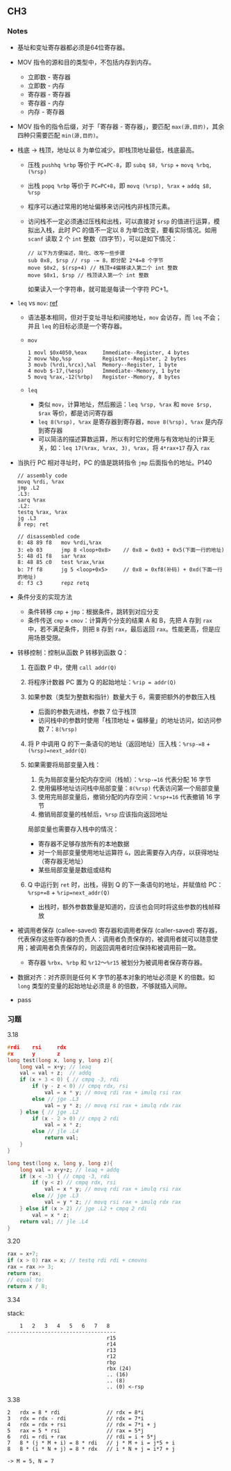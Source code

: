 ## CH3

### Notes

- 基址和变址寄存器都必须是64位寄存器。

- MOV 指令的源和目的类型中，不包括内存到内存。
  - 立即数 - 寄存器
  - 立即数 - 内存
  - 寄存器 - 寄存器
  - 寄存器 - 内存
  - 内存 - 寄存器

- MOV 指令的指令后缀，对于「寄存器 - 寄存器」，要匹配 `max(源,目的)`，其余四种只需要匹配 `min(源,目的)`。

- 栈底 -> 栈顶，地址以 8 为单位减少。即栈顶地址最低，栈底最高。
  - 压栈 `pushhq %rbp` 等价于 `PC=PC-8`，即 `subq $8, %rsp` + `movq %rbq, (%rsp)`
  
  - 出栈 `popq %rbp` 等价于 `PC=PC+8`，即 `movq (%rsp), %rax` +  `addq $8, %rsp`

  - 程序可以通过常用的地址偏移来访问栈内非栈顶元素。
  
  - 访问栈不一定必须通过压栈和出栈，可以直接对 `$rsp` 的值进行运算，模拟出入栈，此时 PC 的值不一定以 8 为单位改变，要看实际情况。如用 `scanf` 读取 2 个 `int` 整数（四字节），可以是如下情况：
  
    ```
    // 以下为方便描述，简化、改写一些步骤
    sub 0x8, $rsp // rsp -= 8，即分配 2*4=8 个字节
    move $0x2, $(rsp+4) // 栈顶+4偏移读入第二个 int 整数
    move $0x1, $rsp // 栈顶读入第一个 int 整数
    ```
  
    如果读入一个字符串，就可能是每读一个字符 PC+1。
  
- `leq` vs `mov`:  [ref](https://stackoverflow.com/questions/46597055/using-lea-on-values-that-arent-addresses-pointers)

  - 语法基本相同，但对于变址寻址和间接地址，`mov` 会访存，而 `leq` 不会；并且 `leq` 的目标必须是一个寄存器。

  - `mov`

    ```
    1 movl $0x4050,%eax 	Immediate--Register, 4 bytes
    2 movw %bp,%sp 			Register--Register, 2 bytes
    3 movb (%rdi,%rcx),%al 	Memory--Register, 1 byte
    4 movb $-17,(%esp) 		Immediate--Memory, 1 byte
    5 movq %rax,-12(%rbp) 	Register--Memory, 8 bytes
    ```

  - `leq` 

    - 类似 `mov`，计算地址，然后搬运：`leq %rsp, %rax` 和 `move $rsp, $rax` 等价，都是访问寄存器
    - `leq 8(%rsp), %rax` 是寄存器到寄存器，`move 8(%rsp), %rax` 是内存到寄存器
    - 可以简洁的描述算数运算，所以有时它的使用与有效地址的计算无关，如：`leq 17(%rax, %rax, 3), %rax`，将 `4*rax+17` 存入 `rax`

- 当执行 PC 相对寻址时，PC 的值是跳转指令 `jmp` 后面指令的地址。P140

  ```
  // assembly code
  movq %rdi, %rax
  jmp .L2
  .L3:
  sarq %rax
  .L2:
  testq %rax, %rax
  jg .L3
  8 rep; ret
  
  // disassembled code
  0: 48 89 f8 	mov %rdi,%rax
  3: eb 03 		jmp 8 <loop+0x8>	// 0x8 = 0x03 + 0x5(下面一行的地址)
  5: 48 d1 f8 	sar %rax
  8: 48 85 c0 	test %rax,%rax
  b: 7f f8 		jg 5 <loop+0x5>		// 0x8 = 0xf8(补码) + 0xd(下面一行的地址)
  d: f3 c3 		repz retq
  ```

- 条件分支的实现方法

  - 条件转移 `cmp` + `jmp`：根据条件，跳转到对应分支
  - 条件传送 `cmp` + `cmov`：计算两个分支的结果 A 和 B，先把 A 存到 `rax` 中，若不满足条件，则把 `B` 存到 `rax`，最后返回 `rax`。性能更高，但是应用场景受限。

- 转移控制：控制从函数 P 转移到函数 Q：

  1. 在函数 P 中，使用 `call addr(Q)`

  2. 将程序计数器 PC 置为 Q 的起始地址：`%rip = addr(Q)`

  3. 如果参数（类型为整数和指针）数量大于 6，需要把额外的参数压入栈

     - 后面的参数先进栈，参数 7 位于栈顶
     - 访问栈中的参数时使用「栈顶地址 + 偏移量」的地址访问，如访问参数 7：`8(%rsp)`

  4. 将 P 中调用 Q 的下一条语句的地址（返回地址）压入栈：`%rsp-=8` + `(%rsp)=next_addr(Q)`

  5. 如果需要将局部变量入栈：

     1. 先为局部变量分配内存空间（栈帧）：`%rsp-=16` 代表分配 16 字节
     2. 使用偏移地址访问栈中局部变量：`8(%rsp)` 代表访问第一个局部变量
     3. 使用完局部变量后，撤销分配的内存空间：`%rsp+=16` 代表撤销 16 字节
     4. 撤销局部变量的栈帧后，`%rsp` 应该指向返回地址

     局部变量也需要存入栈中的情况：

     - 寄存器不足够存放所有的本地数据
     - 对一个局部变量使用地址运算符 `&`，因此需要存入内存，以获得地址（寄存器无地址）
     - 某些局部变量是数组或结构

  6. Q 中运行到 `ret` 时，出栈，得到 Q 的下一条语句的地址，并赋值给 PC：`%rsp+=8` + `%rip=next_addr(Q)`

     - 出栈时，额外参数数量是知道的，应该也会同时将这些参数的栈帧释放

- 被调用者保存 (callee-saved) 寄存器和调用者保存 (caller-saved) 寄存器，代表保存这些寄存器的负责人：调用者负责保存的，被调用者就可以随意使用；被调用者负责保存的，则返回调用者时应保持和被调用前一致。

  - 寄存器 `%rbx`、`%rbp` 和 `%r12`～`%r15` 被划分为被调用者保存寄存器。

- 数据对齐：对齐原则是任何 K 字节的基本对象的地址必须是 K 的倍数。如 `long` 类型的变量的起始地址必须是 8 的倍数，不够就插入间隙。

- pass



### 习题

3.18

```c
#rdi	rsi		rdx
#x		y		z
long test(long x, long y, long z){
    long val = x+y; // leaq
    val = val + z;	// addq
    if (x + 3 < 0) { // cmpq -3, rdi
        if (y - z < 0) // cmpq rdx, rsi
            val = x * y; // movq rdi rax + imulq rsi rax
        else // jge .L3
            val = y * z; // movq rsi rax + imulq rdx rax   
    } else { // jge .L2
        if (x - 2 > 0) // cmpq 2 rdi
            val = x * z;
        else // jle .L4
            return val;
    }
}

long test(long x, long y, long z){
    long val = x+y+z; // leaq + addq
    if (x < -3) { // cmpq -3, rdi
        if (y < z) // cmpq rdx, rsi
            val = x * y; // movq rdi rax + imulq rsi rax
        else // jge .L3
            val = y * z; // movq rsi rax + imulq rdx rax   
    } else if (x > 2) // jge .L2 + cmpq 2 rdi
        val = x * z;
    return val; // jle .L4
}
```

3.20

```c
rax = x+7;
if (x > 0) rax = x; // testq rdi rdi + cmovns
rax = rax >> 3;
return rax;
// equal to:
return x / 8;
```

3.34

stack:

```
	1	2	3	4	5	6	7	8
-----------------------------------
								r15
								r14
								r13
								r12
								rbp
								rbx (24)
								.. (16)
								.. (8)
								.. (0) <-rsp

```

3.38

```
2	rdx = 8 * rdi				// rdx = 8*i
3	rdx = rdx - rdi				// rdx = 7*i
4	rdx = rdx + rsi				// rdx = 7*i + j
5	rax = 5 * rsi				// rax = 5*j
6	rdi = rdi + rax				// rdi = i + 5*j
7	8 * (j * M + i) = 8 * rdi	// j * M + i = j*5 + i 
8	8 * (i * N + j) = 8 * rdx	// i * N + j = i*7 + j

-> M = 5, N = 7
```










